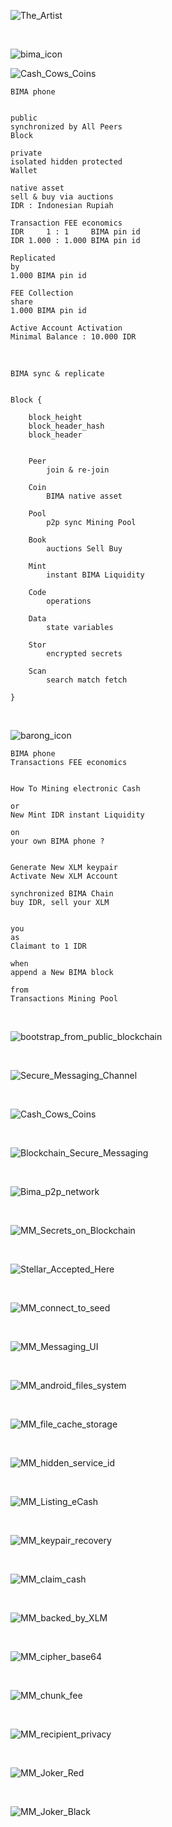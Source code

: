 ![_The_Artist_](_bali_.jpg)


<br />


![_bima_icon_](_BIMA_icon_.png)



![_Cash_Cows_Coins_](Minting_Coining_Money.png)



```json:
BIMA phone


public
synchronized by All Peers
Block

private
isolated hidden protected
Wallet

native asset
sell & buy via auctions
IDR : Indonesian Rupiah

Transaction FEE economics
IDR     1 : 1     BIMA pin id
IDR 1.000 : 1.000 BIMA pin id

Replicated
by
1.000 BIMA pin id

FEE Collection
share
1.000 BIMA pin id

Active Account Activation
Minimal Balance : 10.000 IDR
```


<br />



```json:
BIMA sync & replicate


Block {

    block_height
    block_header_hash
    block_header


    Peer 
        join & re-join
    
    Coin 
        BIMA native asset
    
    Pool 
        p2p sync Mining Pool
    
    Book 
        auctions Sell Buy
    
    Mint 
        instant BIMA Liquidity
    
    Code 
        operations
    
    Data 
        state variables

    Stor
        encrypted secrets

    Scan
        search match fetch

}
```



<br />


![_barong_icon_](_barong_.png)



```json:
BIMA phone
Transactions FEE economics


How To Mining electronic Cash

or
New Mint IDR instant Liquidity

on
your own BIMA phone ?


Generate New XLM keypair
Activate New XLM Account

synchronized BIMA Chain
buy IDR, sell your XLM


you
as
Claimant to 1 IDR

when
append a New BIMA block

from
Transactions Mining Pool
```



<br />



![_bootstrap_from_public_blockchain_](_Public_Blockkchain_Bootstrap_.png)



<br />



![_Secure_Messaging_Channel_](_secure_channel_.png)



<br />



![_Cash_Cows_Coins_](Minting_Coining_Money.png)



<br />



![_Blockchain_Secure_Messaging_](_Secure_Messaging_Blockchain_.png)



<br />



![_Bima_p2p_network_](_Bima_p2p_network_.png)



<br />



![_MM_Secrets_on_Blockchain_](_MM_encrypted_secrets_.png)



<br />



![_Stellar_Accepted_Here_](_stellar_accepted_here_.png)



<br />



![_MM_connect_to_seed_](_MM_con_seed_.png)



<br />



![_MM_Messaging_UI_](_MM_v0.11.0_.png)



<br />



![_MM_android_files_system_](_MM_storage_files_.png)



<br />



![_MM_file_cache_storage_](_MM_v0.22.0_.png)



<br />



![_MM_hidden_service_id_](_MM_v0.33.0_.png)



<br />



![_MM_Listing_eCash_](_MM_OHLC_.png)



<br />



![_MM_keypair_recovery_](_MM_XLM_keypair_.png)



<br />



![_MM_claim_cash_](_MM_sponsor_claim_.png)



<br />



![_MM_backed_by_XLM_](_MM_backed_by_XLM_.png)



<br />



![_MM_cipher_base64_](_MM_data_cipher_.png)



<br />



![_MM_chunk_fee_](_MM_data_chunk_.png)



<br />



![_MM_recipient_privacy_](_MM_data_privacy_.png)



<br />



![_MM_Joker_Red_](_MM_Jr_.png)



<br />



![_MM_Joker_Black_](_MM_Jb_.png)
